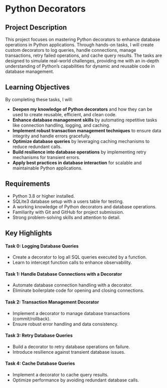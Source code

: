# Python Decorators

## Project Description

This project focuses on mastering Python decorators to enhance database operations in Python applications. Through hands-on tasks, I will create custom decorators to log queries, handle connections, manage transactions, retry failed operations, and cache query results. The tasks are designed to simulate real-world challenges, providing me with an in-depth understanding of Python’s capabilities for dynamic and reusable code in database management.

## Learning Objectives

By completing these tasks, I will:

* <b>Deepen my knowledge of Python decorators</b> and how they can be used to create reusable, efficient, and clean code.
* <b>Enhance database management skills</b> by automating repetitive tasks like connection handling, logging, and caching.
* <b>Implement robust transaction management techniques</b> to ensure data integrity and handle errors gracefully.
* <b>Optimize database queries</b> by leveraging caching mechanisms to reduce redundant calls.
* <b>Build resilience into database operations</b> by implementing retry mechanisms for transient errors.
* <b>Apply best practices in database interaction</b> for scalable and maintainable Python applications.

## Requirements

* Python 3.8 or higher installed.
* SQLite3 database setup with a users table for testing.
* A working knowledge of Python decorators and database operations.
* Familiarity with Git and GitHub for project submission.
* Strong problem-solving skills and attention to detail.

## Key Highlights

#### Task 0: Logging Database Queries

* Create a decorator to log all SQL queries executed by a function.
* Learn to intercept function calls to enhance observability.

#### Task 1: Handle Database Connections with a Decorator

* Automate database connection handling with a decorator.
* Eliminate boilerplate code for opening and closing connections.

#### Task 2: Transaction Management Decorator

* Implement a decorator to manage database transactions (commit/rollback).
* Ensure robust error handling and data consistency.

#### Task 3: Retry Database Queries

* Build a decorator to retry database operations on failure.
* Introduce resilience against transient database issues.

#### Task 4: Cache Database Queries

* Implement a decorator to cache query results.
* Optimize performance by avoiding redundant database calls.
